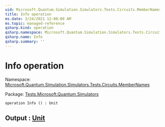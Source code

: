```yaml
---
uid: Microsoft.Quantum.Simulation.Simulators.Tests.Circuits.MemberNames.Info
title: Info operation
ms.date: 3/24/2021 12:00:00 AM
ms.topic: managed-reference
qsharp.kind: operation
qsharp.namespace: Microsoft.Quantum.Simulation.Simulators.Tests.Circuits.MemberNames
qsharp.name: Info
qsharp.summary: ''
---
```


# Info operation

Namespace: [Microsoft.Quantum.Simulation.Simulators.Tests.Circuits.MemberNames](xref:Microsoft.Quantum.Simulation.Simulators.Tests.Circuits.MemberNames)

Package: [Tests.Microsoft.Quantum.Simulators](https://nuget.org/packages/Tests.Microsoft.Quantum.Simulators)




```qsharp
operation Info () : Unit
```


## Output : [Unit](xref:microsoft.quantum.lang-ref.unit)

